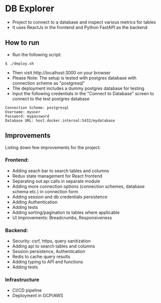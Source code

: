 # DB Explorer
- Project to connect to a database and inspect various metrics for tables
- It uses ReactJs in the frontend and Python FastAPI as the backend

## How to run
- Run the following script:
```
$ ./deploy.sh
```

- Then visit http://localhost:3000 on your browser
- Please Note: The setup is tested with postgres database with connection scheme as "postgresql"
- The deployment includes a dummy postgres database for testing
- Input the following credentials in the "Connect to Database" screen to connect to the test postgres database
```
Connection Scheme: postgresql
Username: myuser
Password: mypassword
Database URL: host.docker.internal:5432/mydatabase
```


## Improvements
Listing down few improvements for the project:

### Frontend:
- Adding seach bar to search tables and columns
- Redux state management for React frontend
- Separating out api calls in separate module 
- Adding more connection options (connection schemes, database schema etc.) in connection form
- Adding session and db credentials persistence
- Adding Authentication
- Adding tests
- Adding sorting/pagination to tables where applicable
- UI Improvements: Breadcrumbs, Responsiveness

### Backend:
- Security: csrf, https, query sanitization
- Adding api to search tables and columns
- Session persistence, Authentication 
- Redis to cache query results
- Adding typing to API and functions
- Adding tests

### Infrastructure
- CI/CD pipeline
- Deployment in GCP/AWS